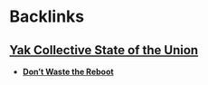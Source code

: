 
# Backlinks
## [Yak Collective State of the Union](<Yak Collective State of the Union.md>)
- [**Don’t Waste the Reboot**](<**Don’t Waste the Reboot**.md>)


